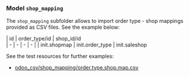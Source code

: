 ### Model `shop_mapping`

The `shop_mapping` subfolder allows to import order type - shop mappings provided as CSV files. See the example below:

| id | order_type/id | shop_id/id  
| - | - | - | - |
| init.shopmap | init.order_type | init.saleshop 


See the test resources for further examples:
- [odoo_csv/shop_mapping/order.type.shop.map.csv](../odoo_initializer/tests/resources/odoo_csv/shop_mapping/order.type.shop.map.csv)
